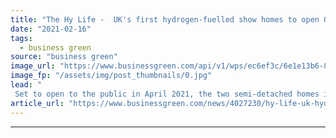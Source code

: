 ```yaml
---
title: "The Hy Life -  UK's first hydrogen-fuelled show homes to open Gateshead"
date: "2021-02-16"
tags: 
  - business green
source: "business green"
image_url: "https://www.businessgreen.com/api/v1/wps/ec6ef3c/6e1e13b6-8e4a-4d15-8514-57070191b6ff/3/radiator-185x114.jpg"
image_fp: "/assets/img/post_thumbnails/0.jpg"
lead: "
 Set to open to the public in April 2021, the two semi-detached homes in Gateshead will showcase a range of hydrogen-fuelled appliances, BEIS said ..."
article_url: "https://www.businessgreen.com/news/4027230/hy-life-uk-hydrogen-fuelled-show-homes-open-gateshead"
---
```


---
